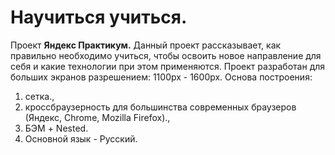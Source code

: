 # Научиться учиться.
Проект __Яндекс Практикум.__
Данный проект рассказывает, как правильно необходимо учиться, чтобы освоить новое направление для себя и какие технологии при этом применяются.
Проект разработан для больших экранов разрешением: 1100px - 1600px.
Основа построения:
 1. сетка.,
 2. кроссбраузерность для большинства современных браузеров (Яндекс, Chrome, Mozilla Firefox).,
 3. БЭМ + Nested.
 4. Основной язык - Русский.
